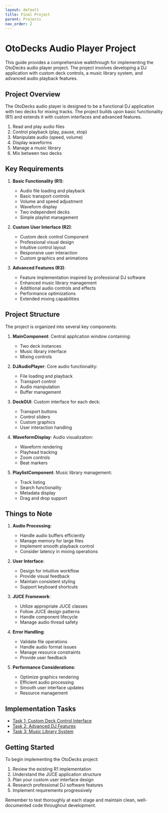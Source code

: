 ```yaml
---
layout: default
title: Final Project
parent: Projects
nav_order: 2
---
```


# OtoDecks Audio Player Project

This guide provides a comprehensive walkthrough for implementing the OtoDecks audio player project. The project involves developing a DJ application with custom deck controls, a music library system, and advanced audio playback features.

## Project Overview

The OtoDecks audio player is designed to be a functional DJ application with two decks for mixing tracks. The project builds upon basic functionality (R1) and extends it with custom interfaces and advanced features.

1. Read and play audio files
2. Control playback (play, pause, stop)
3. Manipulate audio (speed, volume)
4. Display waveforms
5. Manage a music library
6. Mix between two decks

## Key Requirements

1. **Basic Functionality (R1)**:
   - Audio file loading and playback
   - Basic transport controls
   - Volume and speed adjustment
   - Waveform display
   - Two independent decks
   - Simple playlist management

2. **Custom User Interface (R2)**:
   - Custom deck control Component
   - Professional visual design
   - Intuitive control layout
   - Responsive user interaction
   - Custom graphics and animations

3. **Advanced Features (R3)**:
   - Feature implementation inspired by professional DJ software
   - Enhanced music library management
   - Additional audio controls and effects
   - Performance optimizations
   - Extended mixing capabilities

## Project Structure

The project is organized into several key components:

1. **MainComponent**: Central application window containing:
   - Two deck instances
   - Music library interface
   - Mixing controls

2. **DJAudioPlayer**: Core audio functionality:
   - File loading and playback
   - Transport control
   - Audio manipulation
   - Buffer management

3. **DeckGUI**: Custom interface for each deck:
   - Transport buttons
   - Control sliders
   - Custom graphics
   - User interaction handling

4. **WaveformDisplay**: Audio visualization:
   - Waveform rendering
   - Playhead tracking
   - Zoom controls
   - Beat markers

5. **PlaylistComponent**: Music library management:
   - Track listing
   - Search functionality
   - Metadata display
   - Drag and drop support

## Things to Note

1. **Audio Processing**:
   - Handle audio buffers efficiently
   - Manage memory for large files
   - Implement smooth playback control
   - Consider latency in mixing operations

2. **User Interface**:
   - Design for intuitive workflow
   - Provide visual feedback
   - Maintain consistent styling
   - Support keyboard shortcuts

3. **JUCE Framework**:
   - Utilize appropriate JUCE classes
   - Follow JUCE design patterns
   - Handle component lifecycle
   - Manage audio thread safety

4. **Error Handling**:
   - Validate file operations
   - Handle audio format issues
   - Manage resource constraints
   - Provide user feedback

5. **Performance Considerations**:
   - Optimize graphics rendering
   - Efficient audio processing
   - Smooth user interface updates
   - Resource management

## Implementation Tasks

- [Task 1: Custom Deck Control Interface](task1.html)
- [Task 2: Advanced DJ Features](task2.html)
- [Task 3: Music Library System](task3.html)

## Getting Started

To begin implementing the OtoDecks project:

1. Review the existing R1 implementation
2. Understand the JUCE application structure
3. Plan your custom user interface design
4. Research professional DJ software features
5. Implement requirements progressively

Remember to test thoroughly at each stage and maintain clean, well-documented code throughout development.
